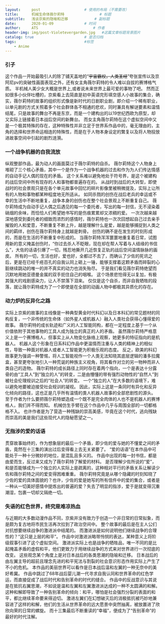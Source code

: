 ```yaml
---
layout:     post   				    # 使用的布局（不需要改）
title:      机械生命体薇尔莉特			     # 标题 
subtitle:   浅谈京紫的隐喻和迁移            # 副标题
date:       2020-01-09 			    # 时间
author:     ATS 						# 作者
header-img: img/post-Violetevergarden.jpg 	#这篇文章标题背景图片
catalog: true 						# 是否归档
tags:								#标签
    - Anime
---
```


### 引子

这个作品一开始最吸引人的除了铺天盖地的“~~宇宙霸权，人类圣经~~”夸张宣传以及京阿尼pv的突破性画面表现之外，还有女主角薇尔莉特的令人难以自拔的赛博格气质。
半机械人美少女大概是世界上,或者说未来世界上最可爱的事物了吧。
然而正如很多小伙伴吐槽的，京紫看上去简直是初中英语完形填空感人小故事的集合，确实，薇尔莉特的故事的组织形式像是新时代的日剧职业剧，即介绍一个稀有职业，以单元剧的方式关照着多个社会群体各不相通的悲欢，同时兼具有解谜要素和温情结尾，只是故事的舞台不再是东京，而是一个建构出的以19世纪西欧为原型，却又实际上链接着日本战后空间的新舞台。
而女主角薇尔莉特在这个虚拟空间中又是一个极其特殊的存在，这种特殊性并非立足于世界系作品中的，毫无理由的，主角的选择和世界命运相连的特殊性，而是在于人物本身设定的繁复以及将人物投放进故事空间中引起的剧烈涟漪。


### 一个战争机器的自我流放

纵观整部作品，最为动人的画面莫过于薇尔莉特的自杀。
薇尔莉特这个人物身上堆砌了三个核心矛盾，其中一个是作为一个战争机器的过去和作为为人们传达情感的自动手记人偶的现在的矛盾。
这个关系难以避免地处于符号界，是这个被建构的战后空间中所有现存的人和事物都普遍存在的。
从战时到战后的大转型，即使战时的社会景观只是在各个单元故事中回忆的碎片影像里被稍微提及，实际上让所有的人物和事物都某种程度地无所适从。
如同杀戮的创伤在战后老兵的幸运或不幸的生活中不断地重复，战争本身的创伤也在整个社会景观上不断重复自己。
薇尔莉特成为自动手记人偶之后遇见的每一个委托者，写出的每一封信，无不浸染着硝烟的余味，而恰恰人们希望她书写的是伤痕累累却又浓稠的爱。
一次次越来越深地感受到委托者的细致而浓烈的感情时，薇尔莉特也一次次回想起自己过去亲手摧毁的人和爱意，不断重复不断上升，越是理解什么是爱，越是能够捕捉到人类之间的羁绊，创伤在薇尔莉特身上就越是刺骨。
创伤的确不是在发生的时刻形成的，而是在生活的不断重复中形成的。
当薇尔莉特浑浑噩噩地重复着日常，试图用新的意义掩盖创伤时，“你过去杀人不眨眼，现在却在帮人写着与人结缘的书信么”，大佐的话语引爆了一切，残忍地撕开几近恢复正轨的战后空间温情脉脉的画皮。
所有的一切，生活也好，爱也好，全都过不去了，而确认了少佐的死讯之后，更是在已经千疮百孔的自我认同上砸上一锤，能够支撑着这颗矛盾而碎裂的心脏继续跳动的唯一的并不真实的动力也消失殆尽。
于是我们看见薇尔莉特绝望而沉默地用她亚德曼金属的双手扼住自己的咽喉。
这个场景悲怆得无以复加，有极其强大的戏剧感染力，让人不禁落下泪来。
仅仅是这个自杀，而非自我牺牲的段落，就让薇尔莉特成为了一个即使是在全部的动画人物中都极其异质化的存在。


### 动力炉的反异化之路

实际上京紫的故事的主线像是一种典型黄金时代科幻以及日本科幻的常见题材的同构反复，一个非传统的生命体（如外星人或机器人）融入人类社会获得心懂得爱的故事。
薇尔莉特的成长轨迹和广义的人工智能同构，都在一定程度上基于一个从价值依附于其他事物的工具人成为独立的真正的人的矛盾。
虽然薇尔莉特严格意义上是一个赛博格人，但事实上从人物变化脉络上观察，她更多的特征指向的是机器人。
机器人这个形象在日系科幻作品中更温情而注重与人类的精神上的相似性，导致一种面对机器人或者人工智能更为积极乐观的态度。
反之，欧美的科幻故事更为强调一种警惕，将人工智能视作一个人类无法知晓其底层逻辑的潘多拉魔盒，甚至更夸张地引入一种荒诞的种族主义视角，将其看作对立的另一物种而非人类自己的造物。
薇尔莉特的成长路径上同时存在着两个指向，一个是表达十分露骨的由“工具人”到“独立的人”的转变，二是由懵懂的带有强烈动物性的“自然人”到被社会伦理规训之后的“社会人”的转变。
一个“独立的人”在大多数的语境下，难以避免地要被迫接受社会规训的凝视。
因此，实际上这是一条同时有异化和反异化倾向的路径，这也正是几乎所有温情的类人机器人故事的全部悲剧性的源头。
至于作者为什么要把薇尔莉特塑造成一个既不是完全肉体的人也不是机器人的赛博格人，我们并不得而知。
机械仿生手臂在这个作品中几乎与周围全部的一切都格格不入。
也许作者是为了营造一种残缺的崇高美感，毕竟在这个时代，逃向残缺而崇高的美是我们这些现代人的隐秘愿望之一。


### 无指涉的爱的话语

贯穿故事始终的，作为想象层的最后一个矛盾，即少佐的爱与她的不懂爱之间的矛盾，竟然在十三集的演出过后变得看上去无关紧要了。
“爱的话语”在本作品中可能处于一种十分微妙的地位，是混乱且多义的。
作品中出现的每一封书信，都是由爱而生，反过来又成为了薇尔莉特了解爱的材料。
是否理解少佐所说的“爱”，和是否能够成为一个独立的人实际上是疏离的，这种相对平行的矛盾关系让解读少佐和薇尔莉特之间的爱变得困难重重。
薇尔莉特究竟是从哪个隐藏的时刻知晓了少佐的爱的具体面貌的？也许，少佐的爱是她写的所有信件中的爱的集合，或者是一种从一切美好感情中提炼出的普遍的爱？失去了明显的指涉，爱于是就变得沉重潮湿，包裹一切却又隔绝一切。


### 失语的红色世界，终究是难凉热血

与近期的大多数动漫作品不同，京紫并没有致力于创造一个非日常的日常拟象，而是颇为复古地将市民生活再次拉到了政治空间中。
整个故事的最后是在主人公们对抗想要继续战争的激进派中结尾的。
而激进派是如何说明他们继续战争的合理性的？“这只是上层的和平”。
作品中对激进派略带怜悯的表达，某种意义上将阶级叙事引进了这个虚拟空间。
激进派实际上也是战争的牺牲品，唯一不同的是比起掩盖矛盾的虚假和平，他们更致力于用继续战争的方式来对世界进行一次彻底的改变。
这些观念某个角度上是对日本战后的各类思潮的隐喻和迁移。
日本战后的由左翼主导的超前且理念先进的和平宪法与割裂的社会意识形态作用实际上产生了不小的危机。
本作品的美丽世界可以看作是日本战后温和左翼的一种无奈中的美好希冀。
作品中跳过了68年战后婴儿潮一代寻求自我认同和世界革命的红色学运，而直接促成了战后时代和告别革命的时代的缝合。
作品中的反战意识与其说是在抵抗右翼思潮，不如说是温和左翼和左翼激进派达成的一种不太圆满的和解。
这种和解即导致了一种告别革命的倾向：和平，哪怕是社会强烈分裂的表面的和平，都比继续革命要来得迫切。
激进左翼们在幻想破灭后的消极抵抗被巧妙地兼容进了这样的和解，他们的生活从世界革命的远大愿景中突然抽离，被放置进了欣欣向荣的日常的螺旋。
而十三集最后不断重读的“幸福”，便成为了“告别革命”的最好的时代注解。
